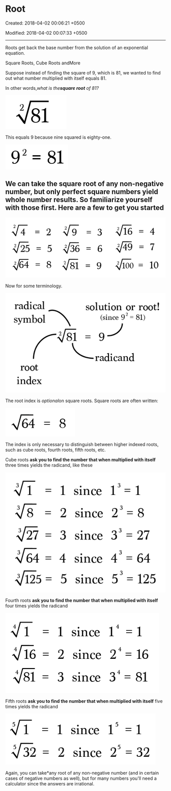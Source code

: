 # Root

Created: 2018-04-02 00:06:21 +0500

Modified: 2018-04-02 00:07:33 +0500

---

Roots get back the base number from the solution of an exponential equation.

Square Roots, Cube Roots andMore

Suppose instead of finding the square of 9, which is 81, we wanted to find out what number multiplied with itself equals 81.

In other words,*what is the**square root** of 81?*

![image](media/Root-image1.png)

This equals 9 because nine squared is eighty-one.

![Ⅰ 8 = 乙 6 ](media/Root-image2.png)

## We can take the square root of any non-negative number, but only perfect square numbers yield whole number results. So familiarize yourself with those first. Here are a few to get you started

![image](media/Root-image3.png)

Now for some terminology.

![image](media/Root-image4.png)

The root index is *optional*on square roots. Square roots are often written:

![64 ](media/Root-image5.png)

The index is only necessary to distinguish between higher indexed roots, such as cube roots, fourth roots, fifth roots, etc.

Cube roots **ask you to find the number that when multiplied with itself** three times yields the radicand, like these

![image](media/Root-image6.png)

Fourth roots **ask you to find the number that when multiplied with itself** four times yields the radicand

![image](media/Root-image7.png)

Fifth roots **ask you to find the number that when multiplied with itself** five times yields the radicand

![image](media/Root-image8.png)

Again, you can take*any root of any non-negative number (and in certain cases of negative numbers as well), but for many numbers you'll need a calculator since the answers are irrational.
